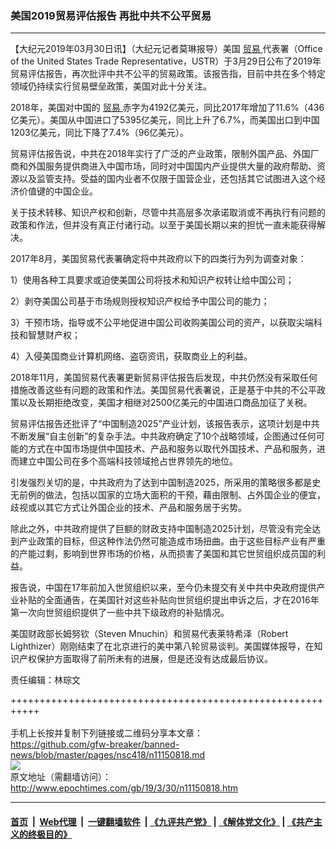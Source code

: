 ### 美国2019贸易评估报告 再批中共不公平贸易
------------------------

<p>
 【大纪元2019年03月30日讯】（大纪元记者莫琳报导）美国
 <a href="http://www.epochtimes.com/gb/tag/%E8%B4%B8%E6%98%93.html">
  贸易
 </a>
 代表署（Office of the United States Trade Representative，USTR）于3月29日公布了2019年贸易评估报告，再次批评中共不公平的贸易政策。该报告指，目前中共在多个特定领域仍持续实行贸易壁垒政策，美国对此十分关注。
</p>
<p>
 2018年，美国对中国的
 <a href="http://www.epochtimes.com/gb/tag/%E8%B4%B8%E6%98%93.html">
  贸易
 </a>
 赤字为4192亿美元，同比2017年增加了11.6%（436亿美元）。美国从中国进口了5395亿美元，同比上升了6.7%，而美国出口到中国1203亿美元，同比下降了7.4%（96亿美元）。
</p>
<p>
 贸易评估报告说，中共在2018年实行了广泛的产业政策，限制外国产品、外国厂商和外国服务提供商进入中国市场，同时对中国国内产业提供大量的政府帮助、资源以及监管支持。受益的国内业者不仅限于国营企业，还包括其它试图进入这个经济价值键的中国企业。
</p>
<p>
 关于技术转移、知识产权和创新，尽管中共高层多次承诺取消或不再执行有问题的政策和作法，但并没有真正付诸行动。以至于美国长期以来的担忧一直未能获得解决。
</p>
<p>
 2017年8月，美国贸易代表署确定将中共政府以下的四类行为列为调查对象：
</p>
<p>
 1）使用各种工具要求或迫使美国公司将技术和知识产权转让给中国公司；
</p>
<p>
 2）剥夺美国公司基于市场规则授权知识产权给予中国公司的能力；
</p>
<p>
 3）干预市场，指导或不公平地促进中国公司收购美国公司的资产，以获取尖端科技和智慧财产权；
</p>
<p>
 4）入侵美国商业计算机网络、盗窃资讯，获取商业上的利益。
</p>
<p>
 2018年11月，美国贸易代表署更新贸易评估报告后发现，中共仍然没有采取任何措施改善这些有问题的政策和作法。美国贸易代表署说，正是基于中共的不公平政策以及长期拒绝改变，美国才相继对2500亿美元的中国进口商品加征了关税。
</p>
<p>
 贸易评估报告还批评了“中国制造2025”产业计划，该报告表示，这项计划是中共不断发展“自主创新”的复杂手法。中共政府确定了10个战略领域，企图通过任何可能的方式在中国市场提供中国技术、产品和服务以取代外国技术、产品和服务，进而建立中国公司在多个高端科技领域抢占世界领先的地位。
</p>
<p>
 引发强烈关切的是，中共政府为了达到中国制造2025，所采用的策略很多都是史无前例的做法，包括以国家的立场大面积的干预，藉由限制、占外国企业的便宜，歧视或以其它方式让外国企业的技术、产品和服务居于劣势。
</p>
<p>
 除此之外，中共政府提供了巨额的财政支持中国制造2025计划，尽管没有完全达到产业政策的目标，但这种作法仍然可能造成市场扭曲。由于这些目标产业有严重的产能过剩，影响到世界市场的价格，从而损害了美国和其它世贸组织成员国的利益。
</p>
<p>
 报告说，中国在17年前加入世贸组织以来，至今仍未提交有关中共中央政府提供产业补贴的全面通告，在美国针对这些补贴向世贸组织提出申诉之后，才在2016年第一次向世贸组织提供了一些中共下级政府的补贴情况。
</p>
<p>
 美国财政部长姆努钦（Steven Mnuchin）和贸易代表莱特希泽（Robert Lighthizer）刚刚结束了在北京进行的美中第八轮贸易谈判。美国媒体报导，在知识产权保护方面取得了前所未有的进展，但是还没有达成最后协议。
</p>
<p>
 责任编辑：林琮文
</p>
<p>
</p>

+++++++++++++++++++++++++++++++++++++++++++++++++++++++++++<br/><br/>
手机上长按并复制下列链接或二维码分享本文章：<br/>
https://github.com/gfw-breaker/banned-news/blob/master/pages/nsc418/n11150818.md <br/>
<a href='https://github.com/gfw-breaker/banned-news/blob/master/pages/nsc418/n11150818.md'><img src='https://github.com/gfw-breaker/banned-news/blob/master/pages/nsc418/n11150818.md.png'/></a> <br/>
原文地址（需翻墙访问）：http://www.epochtimes.com/gb/19/3/30/n11150818.htm


------------------------
#### [首页](https://github.com/gfw-breaker/banned-news/blob/master/README.md) &nbsp;|&nbsp; [Web代理](https://github.com/labour-camp/helloworld) &nbsp;|&nbsp; [一键翻墙软件](https://github.com/gfw-breaker/nogfw/blob/master/README.md) &nbsp;| [《九评共产党》](https://github.com/gfw-breaker/9ping.md/blob/master/README.md#九评之一评共产党是什么) | [《解体党文化》](https://github.com/gfw-breaker/jtdwh.md/blob/master/README.md) | [《共产主义的终极目的》](https://github.com/gfw-breaker/gczydzjmd.md/blob/master/README.md)

